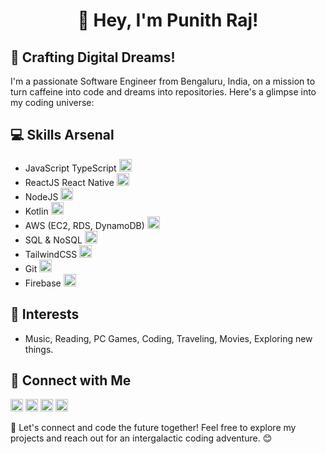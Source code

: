 <h1 align="center">👋 Hey, I'm Punith Raj!</h1>

## 🚀 Crafting Digital Dreams!

I'm a passionate Software Engineer from Bengaluru, India, on a mission to turn caffeine into code and dreams into repositories. Here's a glimpse into my coding universe:

## 💻 Skills Arsenal

- JavaScript TypeScript <img src="https://simpleicons.org/icons/javascript.svg" width="20"/>
- ReactJS React Native <img src="https://simpleicons.org/icons/react.svg" width="20"/>
- NodeJS <img src="https://simpleicons.org/icons/nodedotjs.svg" width="20"/>
- Kotlin <img src="https://simpleicons.org/icons/kotlin.svg" width="20"/>
- AWS (EC2, RDS, DynamoDB) <img src="https://simpleicons.org/icons/amazonaws.svg" width="20"/>
- SQL & NoSQL <img src="https://simpleicons.org/icons/databricks.svg" width="20"/>
- TailwindCSS <img src="https://simpleicons.org/icons/tailwindcss.svg" width="20"/>
- Git <img src="https://simpleicons.org/icons/git.svg" width="20"/>
- Firebase <img src="https://simpleicons.org/icons/firebase.svg" width="20"/>

## 🌈 Interests

- Music, Reading, PC Games, Coding, Traveling, Movies, Exploring new things.

## 🔗 Connect with Me

[<img src="https://simpleicons.org/icons/linkedin.svg" width="20" height="20"/>](https://www.linkedin.com/in/punith-raj-t)
[<img src="https://simpleicons.org/icons/twitter.svg" width="20" height="20"/>](https://twitter.com/punithrajT21)
[<img src="https://simpleicons.org/icons/github.svg" width="20" height="20"/>](https://github.com/punithraj21)
[<img src="https://simpleicons.org/icons/codepen.svg" width="20" height="20"/>](https://punith.bio.link)


🚀 Let's connect and code the future together! Feel free to explore my projects and reach out for an intergalactic coding adventure. 😊
